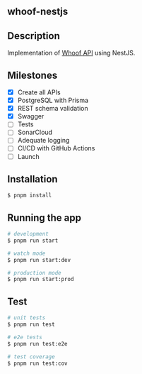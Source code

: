 whoof-nestjs
---

## Description

Implementation of [Whoof API](https://gui.rdnz.dev/_/labs/whoof-api) using NestJS.

## Milestones

- [x] Create all APIs
- [x] PostgreSQL with Prisma
- [x] REST schema validation
- [x] Swagger
- [ ] Tests
- [ ] SonarCloud
- [ ] Adequate logging
- [ ] CI/CD with GitHub Actions
- [ ] Launch

## Installation

```bash
$ pnpm install
```

## Running the app

```bash
# development
$ pnpm run start

# watch mode
$ pnpm run start:dev

# production mode
$ pnpm run start:prod
```

## Test

```bash
# unit tests
$ pnpm run test

# e2e tests
$ pnpm run test:e2e

# test coverage
$ pnpm run test:cov
```

